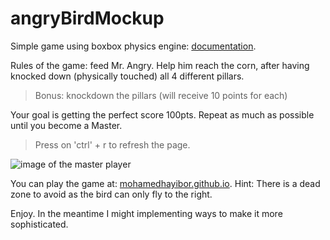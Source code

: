 # angryBirdMockup
Simple game using boxbox physics engine: [documentation](http://incompl.github.io/boxbox/updoc.html).

 Rules of the game: feed Mr. Angry. Help him reach the corn, after having knocked down (physically touched) all 4 different pillars.
> Bonus: knockdown the pillars (will receive 10 points for each)

Your goal is getting the perfect score 100pts. Repeat as much as possible until you become a Master.
> Press on 'ctrl' + r to refresh the page.

![image of the master player](https://github.com/mohamedhayibor/mohamedhayibor.github.io/blob/master/masterPlayer.PNG)

You can play the game at: [mohamedhayibor.github.io](mohamedhayibor.github.io).
Hint: There is a dead zone to avoid as the bird can only fly to the right.

Enjoy. In the meantime I might implementing ways to make it more sophisticated.
